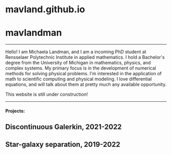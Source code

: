 # mavland.github.io
<html>
<body>
<h1> mavlandman </h1>
<hr style="width:100%;text-align:left;margin-left:0">

  
  
 <p> Hello! I am Michaela Landman, and I am a incoming PhD student at Rensselaer Polytechnic Institute in applied mathematics. I hold a Bachelor's degree from the University of Michigan in mathematics, physics, and complex systems. My primary focus is in the development of numerical methods for solving physical problems. I'm interested in the application of math to scientific computing and physical modeling. I love differential equations, and will talk about them at pretty much any available opportunity. 
   
This website is still under construction!
 </p>
  
 <hr style="width:100%;text-align:left;margin-left:0">

<h4> Projects: </h4>
<h2>Discontinuous Galerkin, 2021-2022</h2>
<h2>Star-galaxy separation, 2019-2022</h2>
  
 
  
<p> 
  
</p>


</body>
</html>
